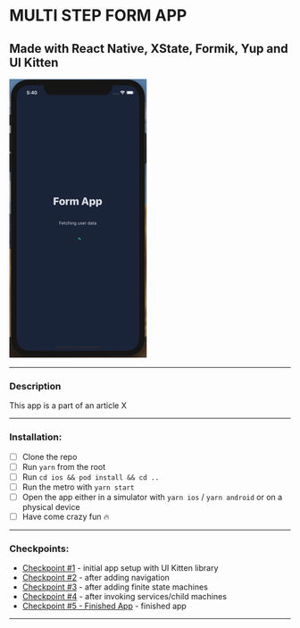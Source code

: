# MULTI STEP FORM APP

## Made with React Native, XState, Formik, Yup and UI Kitten

![](./app.gif)

---

### Description

This app is a part of an article X

---

### Installation:

- [ ] Clone the repo
- [ ] Run `yarn` from the root
- [ ] Run `cd ios && pod install && cd ..`
- [ ] Run the metro with `yarn start`
- [ ] Open the app either in a simulator with `yarn ios` / `yarn android` or on a physical device
- [ ] Have come crazy fun :fire:

---

### Checkpoints:

- [Checkpoint #1](https://github.com/TheWidlarzGroup/multistep-form-xstate-formik/tree/project-init) - initial app setup with UI Kitten library
- [Checkpoint #2](https://github.com/TheWidlarzGroup/multistep-form-xstate-formik/tree/navigation) - after adding navigation
- [Checkpoint #3](https://github.com/TheWidlarzGroup/multistep-form-xstate-formik/tree/xstate) - after adding finite state machines
- [Checkpoint #4](https://github.com/TheWidlarzGroup/multistep-form-xstate-formik/tree/xstate-invoking) - after invoking services/child machines
- [Checkpoint #5 - Finished App](https://github.com/TheWidlarzGroup/multistep-form-xstate-formik) - finished app

---

